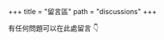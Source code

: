 +++
title = "留言區"
path = "discussions"
+++

有任何問題可以在此處留言 👇

<script src="https://giscus.app/client.js"
    data-repo="shinrenpan/shinrenpan.github.io"
    data-repo-id="R_kgDOL0c7oA"
    data-mapping="number"
    data-term="2"
    data-reactions-enabled="0"
    data-emit-metadata="0"
    data-input-position="top"
    data-theme="light"
    data-lang="zh-TW"
    crossorigin="anonymous"
    async>
</script>
